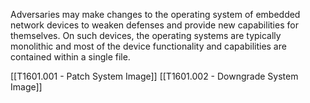 Adversaries may make changes to the operating system of embedded network devices to weaken defenses and provide new capabilities for themselves. On such devices, the operating systems are typically monolithic and most of the device functionality and capabilities are contained within a single file.

[[T1601.001 - Patch System Image]]
[[T1601.002 - Downgrade System Image]]